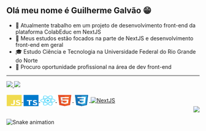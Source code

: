 ## Olá meu nome é Guilherme Galvão 😁

- 🔨 Atualmente trabalho em um projeto de desenvolvimento front-end da plataforma ColabEduc em NextJS
- 📕 Meus estudos estão focados na parte de NextJS e desenvolvimento front-end em geral
- 🎓 Estudo Ciência e Tecnologia na Universidade Federal do Rio Grande do Norte
- 🔎 Procuro oportunidade profissional na área de dev front-end

<hr>

 <div>
  <a href="https://github.com/guialvesgalvao">
  <img height="180em" src="https://github-readme-stats.vercel.app/api?username=guialvesgalvao&show_icons=true&theme=discord_old_blurple&include_all_commits=true&count_private=true"/>
  <img height="180em" src="https://github-readme-stats.vercel.app/api/top-langs/?username=guialvesgalvao&layout=compact&langs_count=7&theme=discord_old_blurple"/>
</div>
<div style="display: inline_block"><br>
  <div>
  <img align="center" alt="JS" height="30" width="40" src="https://raw.githubusercontent.com/devicons/devicon/master/icons/javascript/javascript-plain.svg">
  <img align="center" alt="TS" height="30" width="40" src="https://raw.githubusercontent.com/devicons/devicon/master/icons/typescript/typescript-plain.svg">
  <img align="center" alt="React" height="30" width="40" src="https://raw.githubusercontent.com/devicons/devicon/master/icons/react/react-original.svg">
  <img align="center" alt="HTML" height="30" width="40" src="https://raw.githubusercontent.com/devicons/devicon/master/icons/html5/html5-original.svg">
  <img align="center" alt="CSS" height="30" width="40" src="https://raw.githubusercontent.com/devicons/devicon/master/icons/css3/css3-original.svg">
  <img align="center" alt="NextJS" height="30" width="40" src="https://cdn.jsdelivr.net/gh/devicons/devicon/icons/nextjs/nextjs-line.svg">
  <div align="right"><a href="https://www.linkedin.com/in/guilherme-galv%C3%A3o-b7913620b/" target="_blank"><img src="https://img.shields.io/badge/-LinkedIn-%230077B5?style=for-the-badge&logo=linkedin&logoColor=white" target="_blank"></a> </div>
  
</div>

![Snake animation](https://github.com/rafaballerini/guialvesgalvao/blob/output/github-contribution-grid-snake.svg)
